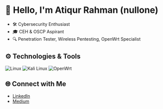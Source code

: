 # 👋 Hello, I'm Atiqur Rahman (nullone)

- 🛠 Cybersecurity Enthusiast
- 🎓 CEH & OSCP Aspirant
- 🔍 Penetration Tester, Wireless Pentesting, OpenWrt Specialist

## ⚙️ Technologies & Tools
![Linux](https://img.shields.io/badge/Linux-FCC624?style=flat-square&logo=linux&logoColor=black)
![Kali Linux](https://img.shields.io/badge/Kali_Linux-557C94?style=flat-square&logo=kalilinux&logoColor=white)
![OpenWrt](https://img.shields.io/badge/-OpenWrt-FF4500?style=flat-square&logo=openwrt&logoColor=white)



## 🌐 Connect with Me
- [LinkedIn](https://www.linkedin.com/in/your-profile)
- [Medium](https://medium.com/@atiqur.rahman.nullone)

